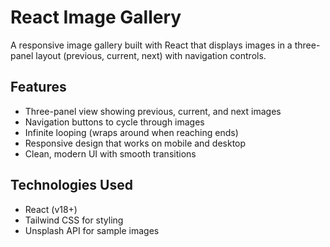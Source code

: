 # React Image Gallery


A responsive image gallery built with React that displays images in a three-panel layout (previous, current, next) with navigation controls.

## Features

- Three-panel view showing previous, current, and next images
- Navigation buttons to cycle through images
- Infinite looping (wraps around when reaching ends)
- Responsive design that works on mobile and desktop
- Clean, modern UI with smooth transitions

## Technologies Used

- React (v18+)
- Tailwind CSS for styling
- Unsplash API for sample images
